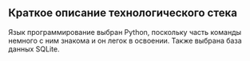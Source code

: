 ## Краткое описание технологического стека  

Язык программирование выбран Python, поскольку часть команды немного с ним знакома и он легок в освоении.
Также выбрана база данных SQLite.